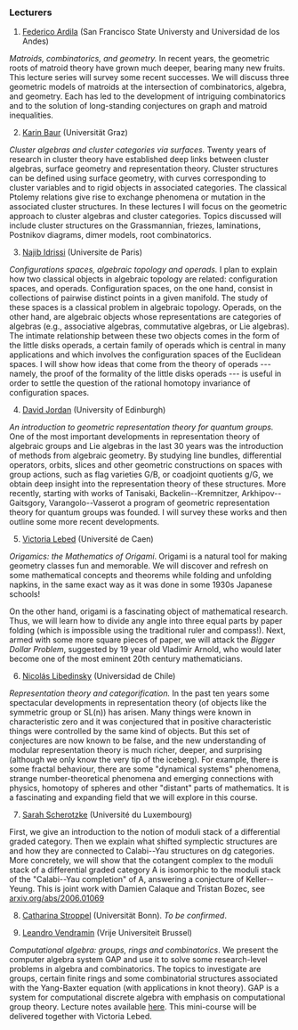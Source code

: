 ### Lecturers

1. [Federico Ardila](http://math.sfsu.edu/federico/) (San Francisco State Universty and Universidad de los Andes)

_Matroids, combinatorics, and geometry._ In recent years, the geometric roots of matroid theory have grown much deeper, bearing many new fruits. This lecture series will survey some recent successes. We will discuss three geometric models of matroids at the intersection of combinatorics, algebra, and geometry. Each has led to the development of intriguing combinatorics and to the solution of long-standing conjectures on graph and matroid inequalities.

2. [Karin Baur](https://imsc.uni-graz.at/baur/) (Universität Graz)

_Cluster algebras and cluster categories via surfaces._ Twenty years of research in cluster theory have established deep links between cluster algebras, surface geometry and representation theory. Cluster structures can be defined using surface geometry, with curves corresponding to cluster variables and to rigid objects in associated categories. The classical Ptolemy relations give rise to exchange phenomena or mutation in the associated cluster structures. In these lectures I will focus on the geometric approach to cluster algebras and cluster categories. Topics discussed will include cluster structures on the Grassmannian, friezes, laminations, Postnikov diagrams, dimer models, root combinatorics.

3. [Najib Idrissi](https://idrissi.eu) (Universite de Paris)

_Configurations spaces, algebraic topology and operads._ 
I plan to explain how two classical objects in algebraic topology are related: configuration spaces, and operads. Configuration spaces, on the one hand, consist in collections of pairwise distinct points in a given manifold. The study of these spaces is a classical problem in algebraic topology. Operads, on the other hand, are algebraic objects whose representations are categories of algebras (e.g., associative algebras, commutative algebras, or Lie algebras). The intimate relationship between these two objects comes in the form of the little disks operads, a certain family of operads which is central in many applications and which involves the configuration spaces of the Euclidean spaces. I will show how ideas that come from the theory of operads --- namely, the proof of the formality of the little disks operads --- is useful in order to settle the question of the rational homotopy invariance of configuration spaces.

4. [David Jordan](https://www.maths.ed.ac.uk/~djordan/) (University of Edinburgh)

_An introduction to geometric representation theory for quantum groups._
One of the most important developments in representation theory of algebraic groups and Lie algebras in the last 30 years was the introduction of methods from algebraic geometry.  By studying line bundles, differential operators, orbits, slices and other geometric constructions on spaces with group actions, such as flag varieties G/B, or coadjoint quotients g/G, we obtain deep insight into the representation theory of these structures.  More recently, starting with works of Tanisaki, Backelin--Kremnitzer, Arkhipov--Gaitsgory, Varangolo--Vasserot a program of geometric representation theory for quantum groups was founded.  I will survey these works and then outline some more recent developments.

5. [Victoria Lebed](https://www.maths.tcd.ie/~lebed/) (Université de Caen)

_Origamics: the Mathematics of Origami_. Origami is a natural tool for making geometry classes fun and memorable. We will discover and refresh on some mathematical concepts and theorems while folding and unfolding napkins, in the same exact way as it was done in some 1930s Japanese schools!

On the other hand, origami is a fascinating object of mathematical research. Thus, we will learn how to divide any angle into three equal parts by paper folding (which is impossible using the traditional 
ruler and compass!). Next, armed with some more square pieces of paper, we will attack the _Bigger Dollar Problem_, suggested by 19 year old 
Vladimir Arnold, who would later become one of the most eminent 20th century mathematicians.

6. [Nicolás Libedinsky](https://nicolaslibedinsky.cl) (Universidad de Chile)

_Representation theory and categorification._ In the past ten years some spectacular developments in representation theory (of objects like the symmetric group or SL(n)) has arisen. Many things were known in characteristic zero and it was conjectured that in positive characteristic things were controlled by the same kind of objects. But this set of conjectures are now known to be false, and the new understanding of modular representation theory is much richer, deeper, and surprising (although we only know the very tip of the iceberg). For example, there is some fractal behaviour, there are some "dynamical systems" phenomena, strange number-theoretical phenomena and emerging connections with physics, homotopy of spheres and other "distant" parts of mathematics. It is a fascinating and expanding field that we will explore in this course.

7. [Sarah Scherotzke](https://wwwde.uni.lu/research/fstm/dmath/people/sarah_scherotzke) (Université du Luxembourg)

First, we give an introduction to the notion of moduli stack of a differential graded category. Then we explain what shifted symplectic structures are and how they are connected to Calabi--Yau structures on dg categories. More concretely, we will show that the cotangent complex to the  moduli stack of a differential graded category A is isomorphic to the moduli stack of the "Calabi--Yau completion" of A, answering a conjecture of Keller--Yeung. This is joint work with Damien Calaque and Tristan Bozec, see [arxiv.org/abs/2006.01069](arxiv.org/abs/2006.01069)

8. [Catharina Stroppel](https://www.math.uni-bonn.de/ag/stroppel/) (Universität Bonn). _To be confirmed_.

9. [Leandro Vendramin](https://vendramin.github.io) (Vrije Universiteit Brussel)

_Computational algebra: groups, rings and combinatorics_. We present the computer algebra system GAP and use it to solve some research-level problems in algebra and combinatorics. The topics to investigate are groups, certain finite rings and some combinatorial structures associated with the Yang-Baxter equation (with applications in knot theory).  GAP is a system for computational discrete algebra with emphasis on computational group theory. Lecture notes available [here](https://github.com/vendramin/gap). This mini-course will be delivered together with Victoria Lebed.